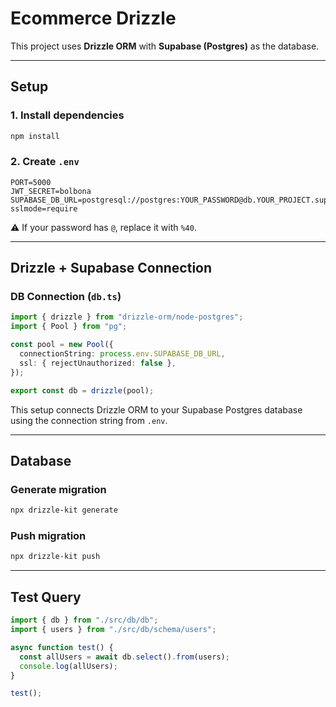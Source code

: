 # Ecommerce Drizzle

This project uses **Drizzle ORM** with **Supabase (Postgres)** as the database.

---

## Setup

### 1. Install dependencies
```bash
npm install
```

### 2. Create `.env`
```env
PORT=5000
JWT_SECRET=bolbona
SUPABASE_DB_URL=postgresql://postgres:YOUR_PASSWORD@db.YOUR_PROJECT.supabase.co:6543/postgres?sslmode=require
```

⚠️ If your password has `@`, replace it with `%40`.

---

## Drizzle + Supabase Connection

### DB Connection (`db.ts`)
```ts
import { drizzle } from "drizzle-orm/node-postgres";
import { Pool } from "pg";

const pool = new Pool({
  connectionString: process.env.SUPABASE_DB_URL,
  ssl: { rejectUnauthorized: false },
});

export const db = drizzle(pool);
```

This setup connects Drizzle ORM to your Supabase Postgres database using the connection string from `.env`.

---

## Database

### Generate migration
```bash
npx drizzle-kit generate
```

### Push migration
```bash
npx drizzle-kit push
```

---

## Test Query

```ts
import { db } from "./src/db/db";
import { users } from "./src/db/schema/users";

async function test() {
  const allUsers = await db.select().from(users);
  console.log(allUsers);
}

test();
```

